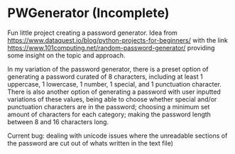 # PWGenerator (Incomplete)

Fun little project creating a password generator. Idea from https://www.dataquest.io/blog/python-projects-for-beginners/ with the link https://www.101computing.net/random-password-generator/ providing some insight on the topic and approach.


In my variation of the password generator, there is a preset option of generating a password curated of 8 characters, including at least 1 uppercase, 1 lowercase, 1 number, 1 special, and 1 punctuation character. There is also another option of generating a password with user inputted variations of these values, being able to choose whether special and/or punctuation characters are in the password; choosing a minimum set amount of characters for each category; making the password length between 8 and 16 characters long.


Current bug: dealing with unicode issues where the unreadable sections of the password are cut out of whats written in the text file)
